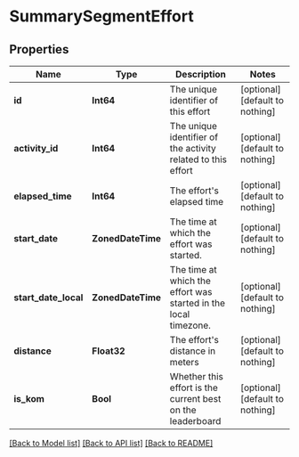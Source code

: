 # SummarySegmentEffort


## Properties
Name | Type | Description | Notes
------------ | ------------- | ------------- | -------------
**id** | **Int64** | The unique identifier of this effort | [optional] [default to nothing]
**activity_id** | **Int64** | The unique identifier of the activity related to this effort | [optional] [default to nothing]
**elapsed_time** | **Int64** | The effort&#39;s elapsed time | [optional] [default to nothing]
**start_date** | **ZonedDateTime** | The time at which the effort was started. | [optional] [default to nothing]
**start_date_local** | **ZonedDateTime** | The time at which the effort was started in the local timezone. | [optional] [default to nothing]
**distance** | **Float32** | The effort&#39;s distance in meters | [optional] [default to nothing]
**is_kom** | **Bool** | Whether this effort is the current best on the leaderboard | [optional] [default to nothing]


[[Back to Model list]](./README.md#models) [[Back to API list]](./README.md#api-endpoints) [[Back to README]](./README.md)


